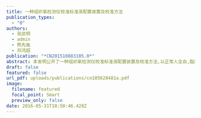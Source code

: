 ```yaml
---
title: 一种组织氧检测仪校准标准液配置装置及校准方法
publication_types:
  - "8"
authors:
  - 张武明
  - admin
  - 熊先胤
  - 邓鸿超
publication: "*CN201510883105.0*"
abstract: 本发明公开了一种组织氧检测仪校准标准液配置装置及校准方法,以正常人全血,脂肪乳及磷酸缓冲液为原料,按照不同需求自动配比成液体模型.液体模型一部分被输送至纯氧环境进行氧合,另一部分被输送至纯氮环境进行脱氧,一段时间后得到完全氧合和完全脱氧的液体模型.完全氧合和完全脱氧的液体模型按比例自动混合成0-100%的不同氧饱和度的液体模型输出,用待校准的组织氧检测仪测定其血氧饱和度,从而得到该组织氧检测仪的校准直线.本装置具有能模拟多种组织的光学吸收和散射特性,准确度高,模拟范围广,自动化程度高,校准过程简便的优点.本方案适用于对组织氧检测仪的校准.
draft: false
featured: false
url_pdf: uploads/publications/cn105628481a.pdf
image:
  filename: featured
  focal_point: Smart
  preview_only: false
date: 2016-05-31T18:50:46.428Z
---
```

